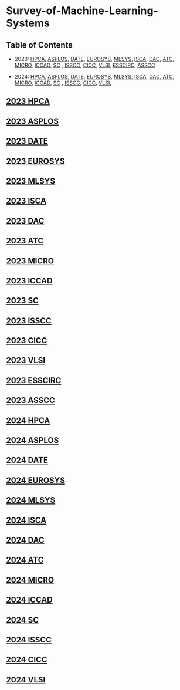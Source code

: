 # Survey-of-Machine-Learning-Systems

## Table of Contents
- 2023:  [HPCA](#2023-hpca), [ASPLOS](#2023-asplos), [DATE](#2023-date), [EUROSYS](#2023-eurosys), [MLSYS](#2023-MLSys), [ISCA](#2023-isca), [DAC](#2023-dac), [ATC](#2023-atc), [MICRO](#2023-MICRO), [ICCAD](#2023-ICCAD), [SC](#2023-SC)
, [ISSCC](#2023-isscc), [CICC](#2023-cicc), [VLSI](#2023-vlsi), [ESSCIRC](#2023-esscirc), [ASSCC](#2023-asscc)

- 2024:  [HPCA](#2024-hpca), [ASPLOS](#2024-asplos), [DATE](#2024-date), [EUROSYS](#2024-eurosys), [MLSYS](#2024-MLSys), [ISCA](#2024-isca), [DAC](#2024-dac), [ATC](#2024-atc), [MICRO](#2024-MICRO), [ICCAD](#2024-ICCAD), [SC](#2024-SC)
, [ISSCC](#2024-isscc), [CICC](#2024-cicc), [VLSI](#2024-vlsi),

<!-- ****************************************************************** 2023 **************************************************************************** -->  

## [2023 HPCA](https://ieeexplore.ieee.org/xpl/conhome/10070856/proceeding)


## [2023 ASPLOS](https://dl.acm.org/doi/proceedings/10.1145/3567955)


## [2023 DATE](https://ieeexplore.ieee.org/xpl/conhome/10136870/proceeding)


## [2023 EUROSYS](https://dl.acm.org/doi/proceedings/10.1145/3552326)


## [2023 MLSYS](https://proceedings.mlsys.org/paper_files/paper/2023)


## [2023 ISCA](https://dl.acm.org/doi/proceedings/10.1145/3579371)


## [2023 DAC](https://ieeexplore.ieee.org/xpl/conhome/10247654/proceeding)


## [2023 ATC](https://www.usenix.org/conference/atc23/technical-sessions#accordion)


## [2023 MICRO](https://dl.acm.org/doi/proceedings/10.1145/3613424)


## [2023 ICCAD](https://ieeexplore.ieee.org/xpl/conhome/10323590/proceeding)


## [2023 SC](https://dl.acm.org/doi/proceedings/10.1145/3581784) 


## [2023 ISSCC](https://ieeexplore.ieee.org/xpl/conhome/10067248/proceeding) 


## [2023 CICC](https://ieeexplore.ieee.org/xpl/conhome/10121189/proceeding) 


## [2023 VLSI](https://ieeexplore.ieee.org/xpl/conhome/10185199/proceeding) 


## [2023 ESSCIRC](https://ieeexplore.ieee.org/xpl/conhome/10268677/proceeding) 


## [2023 ASSCC](https://ieeexplore.ieee.org/xpl/conhome/10347557/proceeding) 





<!-- ****************************************************************** 2024 **************************************************************************** -->  

## [2024 HPCA](https://ieeexplore.ieee.org/xpl/conhome/10476359/proceeding)


## [2024 ASPLOS](https://dl.acm.org/doi/proceedings/10.1145/3617232)


## [2024 DATE](https://ieeexplore.ieee.org/xpl/conhome/10546498/proceeding)


## [2024 EUROSYS](https://dl.acm.org/doi/proceedings/10.1145/3627703)


## [2024 MLSYS](https://proceedings.mlsys.org/paper_files/paper/2024)


## [2024 ISCA](https://www.iscaconf.org/isca2024/program/)


## [2024 DAC](https://61dac.conference-program.com/)


## [2024 ATC](https://www.usenix.org/conference/atc24/technical-sessions)


## [2024 MICRO](https://microarch.org/micro57/)


## [2024 ICCAD](https://2024.iccad.com/accepted-papers)


## [2024 SC](https://sc24.conference-program.com/)


## [2024 ISSCC](https://ieeexplore.ieee.org/xpl/conhome/10454133/proceeding) 


## [2024 CICC](https://ieeexplore.ieee.org/xpl/conhome/10528947/proceeding) 


## [2024 VLSI](https://ieeexplore.ieee.org/xpl/conhome/10631290/proceeding) 
